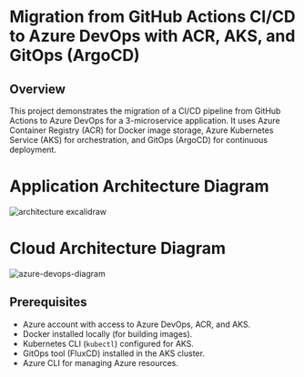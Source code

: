 # Migration from GitHub Actions CI/CD to Azure DevOps with ACR, AKS, and GitOps (ArgoCD)

## Overview

This project demonstrates the migration of a CI/CD pipeline from GitHub Actions to Azure DevOps for a 3-microservice application. It uses Azure Container Registry (ACR) for Docker image storage, Azure Kubernetes Service (AKS) for orchestration, and GitOps (ArgoCD) for continuous deployment.

# Application Architecture Diagram


![architecture excalidraw](https://github.com/user-attachments/assets/1f0a40fb-bc7b-4868-b73e-621dcdf312f9)

# Cloud Architecture Diagram



![azure-devops-diagram](https://github.com/user-attachments/assets/66170e1c-06cc-49f8-b849-7746953a563b)

## Prerequisites
- Azure account with access to Azure DevOps, ACR, and AKS.
- Docker installed locally (for building images).
- Kubernetes CLI (`kubectl`) configured for AKS.
- GitOps tool (FluxCD) installed in the AKS cluster.
- Azure CLI for managing Azure resources.
